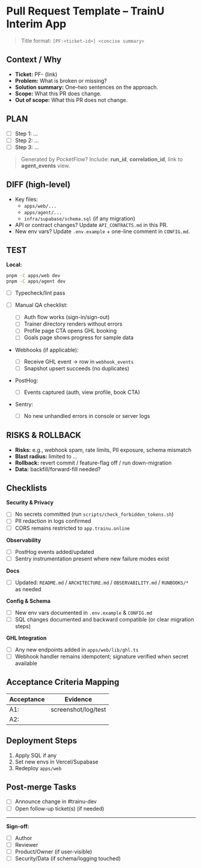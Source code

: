 # Pull Request Template – TrainU Interim App

> Title format: `[PF:<ticket-id>] <concise summary>`

## Context / Why
- **Ticket:** PF-<id> (link)
- **Problem:** What is broken or missing?
- **Solution summary:** One–two sentences on the approach.
- **Scope:** What this PR does change.
- **Out of scope:** What this PR does not change.

## PLAN
- [ ] Step 1: …
- [ ] Step 2: …
- [ ] Step 3: …

> Generated by PocketFlow? Include: **run_id**, **correlation_id**, link to **agent_events** view.

## DIFF (high-level)
- Key files:
  - `apps/web/...`
  - `apps/agent/...`
  - `infra/supabase/schema.sql` (if any migration)
- API or contract changes? Update `API_CONTRACTS.md` in this PR.
- New env vars? Update `.env.example` + one-line comment in `CONFIG.md`.

## TEST
**Local:**
```bash
pnpm -C apps/web dev
pnpm -C apps/agent dev
```

* [ ] Typecheck/lint pass
* [ ] Manual QA checklist:

  * [ ] Auth flow works (sign-in/sign-out)
  * [ ] Trainer directory renders without errors
  * [ ] Profile page CTA opens GHL booking
  * [ ] Goals page shows progress for sample data
* Webhooks (if applicable):

  * [ ] Receive GHL event → row in `webhook_events`
  * [ ] Snapshot upsert succeeds (no duplicates)
* PostHog:

  * [ ] Events captured (auth, view profile, book CTA)
* Sentry:

  * [ ] No new unhandled errors in console or server logs

## RISKS & ROLLBACK

* **Risks:** e.g., webhook spam, rate limits, PII exposure, schema mismatch
* **Blast radius:** limited to …
* **Rollback:** revert commit / feature-flag off / run down-migration
* **Data:** backfill/forward-fill needed?

## Checklists

**Security & Privacy**

* [ ] No secrets committed (run `scripts/check_forbidden_tokens.sh`)
* [ ] PII redaction in logs confirmed
* [ ] CORS remains restricted to `app.trainu.online`

**Observability**

* [ ] PostHog events added/updated
* [ ] Sentry instrumentation present where new failure modes exist

**Docs**

* [ ] Updated: `README.md` / `ARCHITECTURE.md` / `OBSERVABILITY.md` / `RUNBOOKS/*` as needed

**Config & Schema**

* [ ] New env vars documented in `.env.example` & `CONFIG.md`
* [ ] SQL changes documented and backward compatible (or clear migration steps)

**GHL Integration**

* [ ] Any new endpoints added in `apps/web/lib/ghl.ts`
* [ ] Webhook handler remains idempotent; signature verified when secret available

## Acceptance Criteria Mapping

| Acceptance      | Evidence            |
| --------------- | ------------------- |
| A1: <criterion> | screenshot/log/test |
| A2: <criterion> |                     |

## Deployment Steps

1. Apply SQL if any
2. Set new envs in Vercel/Supabase
3. Redeploy `apps/web`

## Post-merge Tasks

* [ ] Announce change in #trainu-dev
* [ ] Open follow-up ticket(s) (if needed)

---

**Sign-off:**

* [ ] Author
* [ ] Reviewer
* [ ] Product/Owner (if user-visible)
* [ ] Security/Data (if schema/logging touched)
